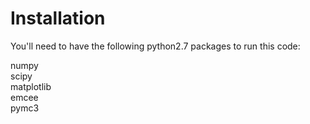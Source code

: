 # Installation
You'll need to have the following python2.7 packages to run this code:

numpy  
scipy  
matplotlib  
emcee  
pymc3  